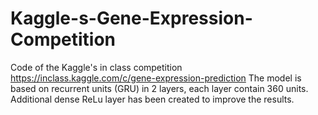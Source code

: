 # Kaggle-s-Gene-Expression-Competition
Code of the Kaggle's in class competition https://inclass.kaggle.com/c/gene-expression-prediction 
The model is based on recurrent units (GRU) in 2 layers, each layer contain 360 units. Additional dense ReLu layer has been created to improve the results.
